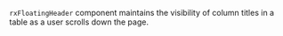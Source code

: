 `rxFloatingHeader` component maintains the visibility of column titles in a table as a user scrolls down the page.
